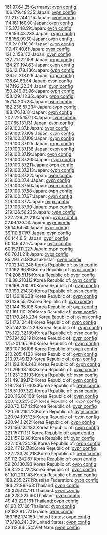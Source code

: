 161.97.64.25:Germany: [ovpn config](vpn/161_97_64_25.ovpn)  
106.179.48.235:Japan: [ovpn config](vpn/106_179_48_235.ovpn)  
111.217.244.215:Japan: [ovpn config](vpn/111_217_244_215.ovpn)  
114.181.160.90:Japan: [ovpn config](vpn/114_181_160_90.ovpn)  
115.37.148.59:Japan: [ovpn config](vpn/115_37_148_59.ovpn)  
118.156.43.233:Japan: [ovpn config](vpn/118_156_43_233.ovpn)  
118.156.99.60:Japan: [ovpn config](vpn/118_156_99_60.ovpn)  
118.240.116.36:Japan: [ovpn config](vpn/118_240_116_36.ovpn)  
119.47.40.61:Japan: [ovpn config](vpn/119_47_40_61.ovpn)  
121.2.158.172:Japan: [ovpn config](vpn/121_2_158_172.ovpn)  
122.21.122.158:Japan: [ovpn config](vpn/122_21_122_158.ovpn)  
124.211.194.63:Japan: [ovpn config](vpn/124_211_194_63.ovpn)  
126.12.178.236:Japan: [ovpn config](vpn/126_12_178_236.ovpn)  
126.51.218.128:Japan: [ovpn config](vpn/126_51_218_128.ovpn)  
138.64.83.64:Japan: [ovpn config](vpn/138_64_83_64.ovpn)  
147.192.22.34:Japan: [ovpn config](vpn/147_192_22_34.ovpn)  
150.249.95.96:Japan: [ovpn config](vpn/150_249_95_96.ovpn)  
153.129.112.35:Japan: [ovpn config](vpn/153_129_112_35.ovpn)  
157.14.205.23:Japan: [ovpn config](vpn/157_14_205_23.ovpn)  
182.236.57.234:Japan: [ovpn config](vpn/182_236_57_234.ovpn)  
183.176.18.181:Japan: [ovpn config](vpn/183_176_18_181.ovpn)  
202.225.157.113:Japan: [ovpn config](vpn/202_225_157_113.ovpn)  
207.65.131.131:Japan: [ovpn config](vpn/207_65_131_131.ovpn)  
219.100.37.1:Japan: [ovpn config](vpn/219_100_37_1.ovpn)  
219.100.37.108:Japan: [ovpn config](vpn/219_100_37_108.ovpn)  
219.100.37.109:Japan: [ovpn config](vpn/219_100_37_109.ovpn)  
219.100.37.125:Japan: [ovpn config](vpn/219_100_37_125.ovpn)  
219.100.37.138:Japan: [ovpn config](vpn/219_100_37_138.ovpn)  
219.100.37.19:Japan: [ovpn config](vpn/219_100_37_19.ovpn)  
219.100.37.205:Japan: [ovpn config](vpn/219_100_37_205.ovpn)  
219.100.37.211:Japan: [ovpn config](vpn/219_100_37_211.ovpn)  
219.100.37.213:Japan: [ovpn config](vpn/219_100_37_213.ovpn)  
219.100.37.22:Japan: [ovpn config](vpn/219_100_37_22.ovpn)  
219.100.37.4:Japan: [ovpn config](vpn/219_100_37_4.ovpn)  
219.100.37.50:Japan: [ovpn config](vpn/219_100_37_50.ovpn)  
219.100.37.58:Japan: [ovpn config](vpn/219_100_37_58.ovpn)  
219.100.37.67:Japan: [ovpn config](vpn/219_100_37_67.ovpn)  
219.100.37.7:Japan: [ovpn config](vpn/219_100_37_7.ovpn)  
219.100.37.90:Japan: [ovpn config](vpn/219_100_37_90.ovpn)  
219.126.56.235:Japan: [ovpn config](vpn/219_126_56_235.ovpn)  
222.229.22.210:Japan: [ovpn config](vpn/222_229_22_210.ovpn)  
27.94.179.26:Japan: [ovpn config](vpn/27_94_179_26.ovpn)  
36.14.64.58:Japan: [ovpn config](vpn/36_14_64_58.ovpn)  
39.110.87.197:Japan: [ovpn config](vpn/39_110_87_197.ovpn)  
60.144.6.51:Japan: [ovpn config](vpn/60_144_6_51.ovpn)  
60.149.42.97:Japan: [ovpn config](vpn/60_149_42_97.ovpn)  
60.157.111.227:Japan: [ovpn config](vpn/60_157_111_227.ovpn)  
60.70.11.211:Japan: [ovpn config](vpn/60_70_11_211.ovpn)  
85.29.151.58:Kazakhstan: [ovpn config](vpn/85_29_151_58.ovpn)  
110.12.142.248:Korea Republic of: [ovpn config](vpn/110_12_142_248.ovpn)  
113.192.96.89:Korea Republic of: [ovpn config](vpn/113_192_96_89.ovpn)  
114.206.51.15:Korea Republic of: [ovpn config](vpn/114_206_51_15.ovpn)  
118.38.210.113:Korea Republic of: [ovpn config](vpn/118_38_210_113.ovpn)  
119.198.208.181:Korea Republic of: [ovpn config](vpn/119_198_208_181.ovpn)  
119.199.214.30:Korea Republic of: [ovpn config](vpn/119_199_214_30.ovpn)  
121.136.186.38:Korea Republic of: [ovpn config](vpn/121_136_186_38.ovpn)  
121.139.55.2:Korea Republic of: [ovpn config](vpn/121_139_55_2.ovpn)  
121.144.35.108:Korea Republic of: [ovpn config](vpn/121_144_35_108.ovpn)  
121.151.119.129:Korea Republic of: [ovpn config](vpn/121_151_119_129.ovpn)  
121.170.248.234:Korea Republic of: [ovpn config](vpn/121_170_248_234.ovpn)  
121.173.124.41:Korea Republic of: [ovpn config](vpn/121_173_124_41.ovpn)  
125.242.132.229:Korea Republic of: [ovpn config](vpn/125_242_132_229.ovpn)  
175.122.32.139:Korea Republic of: [ovpn config](vpn/175_122_32_139.ovpn)  
175.194.92.191:Korea Republic of: [ovpn config](vpn/175_194_92_191.ovpn)  
175.201.167.180:Korea Republic of: [ovpn config](vpn/175_201_167_180.ovpn)  
183.107.36.106:Korea Republic of: [ovpn config](vpn/183_107_36_106.ovpn)  
210.205.41.20:Korea Republic of: [ovpn config](vpn/210_205_41_20.ovpn)  
210.97.49.129:Korea Republic of: [ovpn config](vpn/210_97_49_129.ovpn)  
211.193.104.240:Korea Republic of: [ovpn config](vpn/211_193_104_240.ovpn)  
211.209.187.68:Korea Republic of: [ovpn config](vpn/211_209_187_68.ovpn)  
211.231.23.193:Korea Republic of: [ovpn config](vpn/211_231_23_193.ovpn)  
211.49.189.172:Korea Republic of: [ovpn config](vpn/211_49_189_172.ovpn)  
218.234.179.103:Korea Republic of: [ovpn config](vpn/218_234_179_103.ovpn)  
218.51.107.222:Korea Republic of: [ovpn config](vpn/218_51_107_222.ovpn)  
220.116.80.168:Korea Republic of: [ovpn config](vpn/220_116_80_168.ovpn)  
220.123.235.25:Korea Republic of: [ovpn config](vpn/220_123_235_25.ovpn)  
220.72.137.42:Korea Republic of: [ovpn config](vpn/220_72_137_42.ovpn)  
220.76.219.173:Korea Republic of: [ovpn config](vpn/220_76_219_173.ovpn)  
220.94.193.125:Korea Republic of: [ovpn config](vpn/220_94_193_125.ovpn)  
220.94.1.202:Korea Republic of: [ovpn config](vpn/220_94_1_202.ovpn)  
221.156.125.132:Korea Republic of: [ovpn config](vpn/221_156_125_132.ovpn)  
221.157.11.121:Korea Republic of: [ovpn config](vpn/221_157_11_121.ovpn)  
221.157.12.68:Korea Republic of: [ovpn config](vpn/221_157_12_68.ovpn)  
222.109.234.28:Korea Republic of: [ovpn config](vpn/222_109_234_28.ovpn)  
222.117.12.178:Korea Republic of: [ovpn config](vpn/222_117_12_178.ovpn)  
222.233.20.218:Korea Republic of: [ovpn config](vpn/222_233_20_218.ovpn)  
39.112.242.67:Korea Republic of: [ovpn config](vpn/39_112_242_67.ovpn)  
59.20.130.193:Korea Republic of: [ovpn config](vpn/59_20_130_193.ovpn)  
59.3.220.222:Korea Republic of: [ovpn config](vpn/59_3_220_222.ovpn)  
61.101.201.143:Korea Republic of: [ovpn config](vpn/61_101_201_143.ovpn)  
188.235.227.1:Russian Federation: [ovpn config](vpn/188_235_227_1.ovpn)  
184.22.88.253:Thailand: [ovpn config](vpn/184_22_88_253.ovpn)  
49.228.125.141:Thailand: [ovpn config](vpn/49_228_125_141.ovpn)  
49.228.229.66:Thailand: [ovpn config](vpn/49_228_229_66.ovpn)  
49.49.229.161:Thailand: [ovpn config](vpn/49_49_229_161.ovpn)  
61.90.27.106:Thailand: [ovpn config](vpn/61_90_27_106.ovpn)  
62.182.81.27:Ukraine: [ovpn config](vpn/62_182_81_27.ovpn)  
163.182.174.159:United States: [ovpn config](vpn/163_182_174_159.ovpn)  
173.198.248.39:United States: [ovpn config](vpn/173_198_248_39.ovpn)  
42.112.84.254:Viet Nam: [ovpn config](vpn/42_112_84_254.ovpn)  
